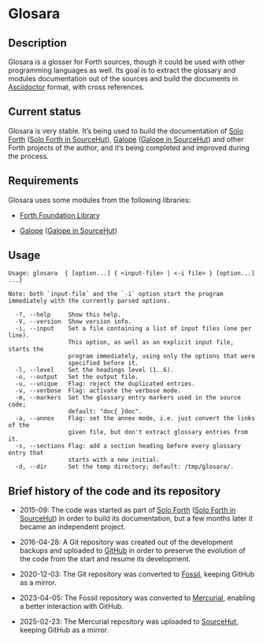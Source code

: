 # Glosara

## Description

Glosara is a glosser for Forth sources, though it could be used with
other programming languages as well. Its goal is to extract the glossary
and modules documentation out of the sources and build the documents in
[Asciidoctor](http://asciidoctor.org) format, with cross references.

## Current status

Glosara is very stable. It’s being used to build the documentation of
[Solo Forth](http://programandala.net/en.program.solo_forth.html) ([Solo
Forth in SourceHut](https://hg.sr.ht/~programandala_net/solo_forth)),
[Galope](http://programandala.net/en.program.galope.html) ([Galope in
SourceHut](https://hg.sr.ht/~programandala_net/galope)) and other Forth
projects of the author, and it’s being completed and improved during the
process.

## Requirements

Glosara uses some modules from the following libraries:

- [Forth Foundation Library](http://irdvo.github.io/ffl/)

- [Galope](http://programandala.net/en.program.galope.html) ([Galope in
  SourceHut](https://hg.sr.ht/~programandala_net/galope))

## Usage

    Usage: glosara  { [option...] { <input-file> | <-i file> } [option...] ...}

    Note: both `input-file` and the `-i` option start the program
    immediately with the currently parsed options.

      -?, --help     Show this help.
      -V, --version  Show version info.
      -i, --input    Set a file containing a list of input files (one per line).
                     This option, as well as an explicit input file, starts the
                     program immediately, using only the options that were
                     specified before it.
      -l, --level    Set the headings level (1..6).
      -o, --output   Set the output file.
      -u, --unique   Flag: reject the duplicated entries.
      -v, --verbose  Flag: activate the verbose mode.
      -m, --markers  Set the glossary entry markers used in the source code;
                     default: "doc{ }doc".
      -a, --annex    Flag: set the annex mode, i.e. just convert the links of the
                     given file, but don't extract glossary entries from it.
      -s, --sections Flag: add a section heading before every glossary entry that
                     starts with a new initial.
      -d, --dir      Set the temp directory; default: /tmp/glosara/.

## Brief history of the code and its repository

- 2015-09: The code was started as part of [Solo
  Forth](http://programandala.net/en.program.solo_forth.html) ([Solo
  Forth in SourceHut](https://hg.sr.ht/~programandala_net/solo_forth))
  in order to build its documentation, but a few months later it became
  an independent project.

- 2016-04-28: A Git repository was created out of the development
  backups and uploaded to
  [GitHub](http://github.com/programandala-net/glosara) in order to
  preserve the evolution of the code from the start and resume its
  development.

- 2020-12-03: The Git repository was converted to
  [Fossil](https://fossil-scm.org), keeping GitHub as a mirror.

- 2023-04-05: The Fossil repository was converted to
  [Mercurial](https://mercurial-scm.org), enabling a better interaction
  with GitHub.

- 2025-02-23: The Mercurial repository was uploaded to
  [SourceHut](https://hg.sr.ht/~programandala_net/glosara), keeping
  GitHub as a mirror.
